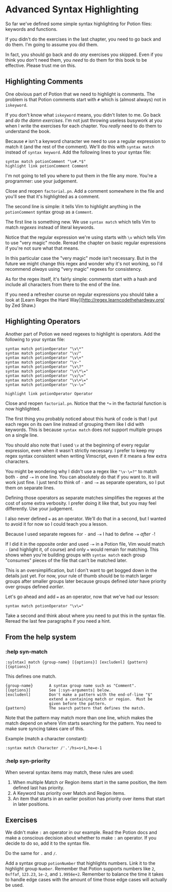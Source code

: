 Advanced Syntax Highlighting
============================

So far we've defined some simple syntax highlighting for Potion files:
keywords and functions.

If you didn't do the exercises in the last chapter, you need to go back
and do them.  I'm going to assume you did them.

In fact, you should go back and do *any* exercises you skipped.  Even if
you think you don't need them, you *need* to do them for this book to be
effective.  Please trust me on this.

Highlighting Comments
---------------------

One obvious part of Potion that we need to highlight is comments.  The
problem is that Potion comments start with `#` which is (almost always)
not in `iskeyword`.

If you don't know what `iskeyword` means, you didn't listen to me.  Go
back and *do the damn exercises*.  I'm not just throwing useless
busywork at you when I write the exercises for each chapter.  You
*really* need to do them to understand the book.

Because `#` isn't a keyword character we need to use a regular
expression to match it (and the rest of the comment).  We'll do this
with `syntax match` instead of `syntax keyword`.  Add the following
lines to your syntax file:

    syntax match potionComment "\v#.*$"
    highlight link potionComment Comment

I'm not going to tell you where to put them in the file any more.
You're a programmer: use your judgement.

Close and reopen `factorial.pn`.  Add a comment somewhere in the file
and you'll see that it's highlighted as a comment.

The second line is simple: it tells Vim to highlight anything in the
`potionComment` syntax group as a `Comment`.

The first line is something new.  We use `syntax match` which tells Vim
to match *regexes* instead of literal keywords.

Notice that the regular expression we're using starts with `\v` which
tells Vim to use "very magic" mode.  Reread the chapter on basic regular
expressions if you're not sure what that means.

In this particular case the "very magic" mode isn't necessary.  But in
the future we might change this regex and wonder why it's not working,
so I'd recommend *always* using "very magic" regexes for consistency.

As for the regex itself, it's fairly simple: comments start with a hash
and include all characters from there to the end of the line.

If you need a refresher course on regular expressions you should take a
look at [Learn Regex the Hard Way](http://regex.learncodethehardway.org/ by Zed Shaw.)

Highlighting Operators
----------------------

Another part of Potion we need regexes to highlight is operators.  Add
the following to your syntax file:

    syntax match potionOperator "\v\*"
    syntax match potionOperator "\v/"
    syntax match potionOperator "\v\+"
    syntax match potionOperator "\v-"
    syntax match potionOperator "\v\?"
    syntax match potionOperator "\v\*\="
    syntax match potionOperator "\v/\="
    syntax match potionOperator "\v\+\="
    syntax match potionOperator "\v-\="

    highlight link potionOperator Operator

Close and reopen `factorial.pn`.  Notice that the `*=` in the factorial
function is now highlighted.

The first thing you probably noticed about this hunk of code is that I
put each regex on its own line instead of grouping them like I did with
keywords.  This is because `syntax match` does *not* support multiple
groups on a single line.

You should also note that I used `\v` at the beginning of every regular
expression, even when it wasn't strictly necessary.  I prefer to keep my
regex syntax consistent when writing Vimscript, even if it means a few
extra characters.

You might be wondering why I didn't use a regex like `"\v-\=?"` to match
both `-` *and* `-=` in one line.  You can absolutely do that if you want
to.  It will work just fine.  I just tend to think of `-` and `-=` as
separate operators, so I put them on separate lines.

Defining those operators as separate matches simplifies the regexes at
the cost of some extra verbosity.  I prefer doing it like that, but you
may feel differently.  Use your judgement.

I also never defined `=` as an operator.  We'll do that in a second, but
I wanted to avoid it for now so I could teach you a lesson.

Because I used separate regexes for `-` and `-=` I had to define `-=`
*after* `-`!

If I did it in the opposite order and used `-=` in a Potion file, Vim
would match `-` (and highlight it, of course) and only `=` would remain
for matching.  This shows when you're building groups with `syntax
match` each group "consumes" pieces of the file that can't be matched
later.

This is an oversimplification, but I don't want to get bogged down in
the details just yet.  For now, your rule of thumb should be to match
larger groups after smaller groups later because groups defined *later*
have priority over groups defined *earlier*.

Let's go ahead and add `=` as an operator, now that we've had our
lesson:

    syntax match potionOperator "\v\="

Take a second and think about where you need to put this in the syntax
file.  Reread the last few paragraphs if you need a hint.

From the help system
--------------------

### :help syn-match

`:sy[ntax] match {group-name} [{options}] [excludenl] {pattern} [{options}]`

This defines one match.

    {group-name}       A syntax group name such as "Comment".
    [{options}]        See |:syn-arguments| below.
    [excludenl]        Don't make a pattern with the end-of-line "$"
                       extend a containing match or region.  Must be
                       given before the pattern.
    {pattern}          The search pattern that defines the match.

Note that the pattern may match more than one line, which makes the
match depend on where Vim starts searching for the pattern.  You need to
make sure syncing takes care of this.

Example (match a character constant):

    :syntax match Character /'.'/hs=s+1,he=e-1

### :help syn-priority

When several syntax items may match, these rules are used:

1. When multiple Match or Region items start in the same position, the
   item defined last has priority.
2. A Keyword has priority over Match and Region items.
3. An item that starts in an earlier position has priority over items
   that start in later positions.

Exercises
---------

We didn't make `:` an operator in our example.  Read the Potion docs and make
a conscious decision about whether to make `:` an operator.  If you decide to do
so, add it to the syntax file.

Do the same for `.` and `/`.

Add a syntax group `potionNumber` that highlights numbers.  Link it to the
highlight group `Number`.  Remember that Potion supports numbers like `2`,
`0xffaf`, `123.23`, `1e-2`, and `1.9956e+2`.  Remember to balance the time it
takes to handle edge cases with the amount of time those edge cases will
actually be used.
